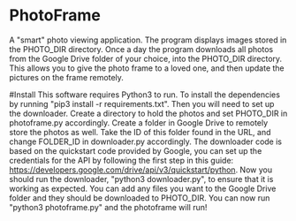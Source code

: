 # PhotoFrame
A "smart" photo viewing application.
The program displays images stored in the PHOTO_DIR directory. Once a day the program downloads all photos from the Google Drive folder of your choice, into the PHOTO_DIR directory. This allows you to give the photo frame to a loved one, and then update the pictures on the frame remotely. 

#Install
This software requires Python3 to run.
To install the dependencies by running "pip3 install -r requirements.txt".
Then you will need to set up the downloader. 
Create a directory to hold the photos and set PHOTO_DIR in photoframe.py accordingly. 
Create a folder in Google Drive to remotely store the photos as well. Take the ID of this folder found in the URL, and change FOLDER_ID in downloader.py accordingly. 
The downloader code is based on the quickstart code provided by Google, you can set up the credentials for the API by following the first step in this guide: https://developers.google.com/drive/api/v3/quickstart/python.
Now you should run the downloader, "python3 downloader.py", to ensure that it is working as expected. You can add any files you want to the Google Drive folder and they should be downloaded to PHOTO_DIR. 
You can now run "python3 photoframe.py" and the photoframe will run!
